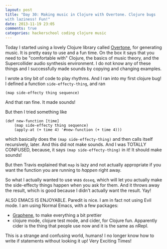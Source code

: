 ```yaml
---
layout: post
title: "Day 30: Making music in Clojure with Overtone. Clojure bugs
with laziness! Fun!"
date: 2013-11-19 23:05
comments: true
categories: hackerschool coding clojure music 
---
```


Today I started using a lovely Clojure library called
[Overtone](http://overtone.github.io/), for generating music. It is
pretty easy to use and a fun time. On the box it says that you need to
be "comfortable with" Clojure, the basics of music theory, and the
Supercollider audio synthesis environment. I do not know any of these
things and I successfully made sounds by copying and changing
examples. 

I wrote a tiny bit of code to play rhythms. And I ran into my first
clojure bug! I defined a function `side-effecty-thing`, and ran

~~~
(map side-effecty thing sequence)
~~~

And that ran fine. It made sounds!

But then I tried something like

~~~
(def new-function [time]
    (map side-effecty thing sequence)
    (apply-at (+ time 4) '#new-function (+ time 4)))
~~~

which basically does the `(map side-effecty-thing)` and then calls
itself recursively, later. And this did not make sounds. And I was
TOTALLY CONFUSED, because, it says `(map side-effecty-thing)` in it!
It should make sounds! 

But then Travis explained that `map` is lazy and not actually
appropriate if you want the function you are running to *happen* right
away.

So what I actually wanted to use was `doseq`, which will let you
actually make the side-effecty things happen when you ask for them.
And it throws away the result, which is good because I didn't actually
want the result. Yay!

ALSO EMACS IS ENJOYABLE. Paredit is nice. I am in fact not using Evil
mode. I am using Normal Emacs, with a few packages:

* [Graphene](https://github.com/rdallasgray/graphene), to make
  everything a bit prettier
* clojure mode, clojure test mode, and cider, for Clojure fun.
  Apparently cider is the thing that people use now and it is the same
  as nRepl.

This is a strange and confusing world, humans! I no longer know how to
write if statements without looking it up! Very Exciting Times!
